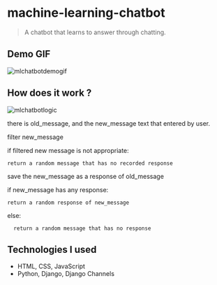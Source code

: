 # machine-learning-chatbot

> A chatbot that learns to answer through chatting.

## Demo GIF

![mlchatbotdemogif](https://user-images.githubusercontent.com/93938698/190865693-2b15bc83-e4b4-41f0-88ea-3ba2d7e4967b.gif)

## How does it work ?

![mlchatbotlogic](https://user-images.githubusercontent.com/93938698/190812135-2a7c4626-c48e-43ba-a0b3-545288213d0d.png)


there is old_message, and the new_message text that entered by user.

filter new_message

if filtered new message is not appropriate:
	
	return a random message that has no recorded response


save the new_message as a response of old_message

if new_message has any response:

    return a random response of new_message

else:

      return a random message that has no response

  
## Technologies I used

- HTML, CSS, JavaScript
- Python, Django, Django Channels
  
  
